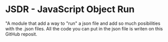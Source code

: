 # JSDR - JavaScript Object Run
"A module that add a way to "run" a json file and add so much posibilities with the .json files. All the code you can put in the json file is writen on this GitHub reposit.
